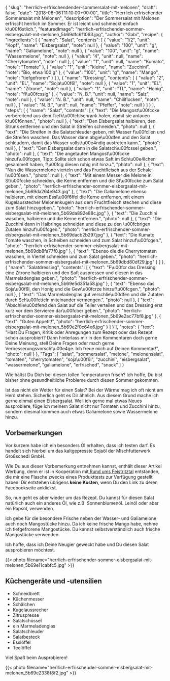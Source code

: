 {
    "slug": "herrlich-erfrischendender-sommersalat-mit-melonen",
    "draft": false,
    "date": "2018-08-06T11:10:00+00:00",
    "title": "Herrlich erfrischender Sommersalat mit Melonen",
    "description": "Der Sommersalat mit Melonen erfrischt herrlich im Sommer. Er ist leicht und schmeckt einfach k\u00f6stlich.",
    "featuredImage": "herrlich-erfrischender-sommer-eisbergsalat-mit-melonen_5b69dfc6f1063.jpg",
    "author": "Gabi",
    "recipe": {
        "ingredients": [
            {
                "name": "Salat",
                "contents": [
                    {
                        "value": "1\/2",
                        "unit": "Kopf",
                        "name": "Eisbergsalat",
                        "note": null
                    },
                    {
                        "value": "100",
                        "unit": "g",
                        "name": "Galiamelone",
                        "note": null
                    },
                    {
                        "value": "100",
                        "unit": "g",
                        "name": "Wassermelone",
                        "note": null
                    },
                    {
                        "value": "4",
                        "unit": null,
                        "name": "Cherrytomaten",
                        "note": null
                    },
                    {
                        "value": "1",
                        "unit": null,
                        "name": "Kumato",
                        "note": "Tomate"
                    },
                    {
                        "value": "1",
                        "unit": "kleine",
                        "name": "Zucchini",
                        "note": "Bio, etwa 100 g"
                    },
                    {
                        "value": "100",
                        "unit": "g",
                        "name": "Mango",
                        "note": "tiefgefroren"
                    }
                ]
            },
            {
                "name": "Dressing",
                "contents": [
                    {
                        "value": "2",
                        "unit": "EL",
                        "name": "Soja\u00f6l",
                        "note": null
                    },
                    {
                        "value": "1",
                        "unit": "EL",
                        "name": "Zitrone",
                        "note": null
                    },
                    {
                        "value": "1",
                        "unit": "TL",
                        "name": "Honig",
                        "note": "fl\u00fcssig"
                    },
                    {
                        "value": "N. B.",
                        "unit": null,
                        "name": "Salz",
                        "note": null
                    },
                    {
                        "value": "N. B.",
                        "unit": null,
                        "name": "Chiliflocken",
                        "note": null
                    },
                    {
                        "value": "N. B.",
                        "unit": null,
                        "name": "Pfeffer",
                        "note": null
                    }
                ]
            }
        ],
        "steps": [
            {
                "name": "Salat",
                "contents": [
                    {
                        "text": "Die Mangost\u00fccke vorbereitend aus dem Tiefk\u00fchlschrank holen, damit sie antauen k\u00f6nnen.",
                        "photo": null
                    },
                    {
                        "text": "Den Eisbergsalat halbieren, den Strunk entfernen und den Salat in Streifen schneiden.",
                        "photo": null
                    },
                    {
                        "text": "Die Streifen in die Salatschleuder geben, mit Wasser f\u00fcllen und die Streifen waschen. Das Wasser dann abgie\u00dfen und den Salat schleudern, damit das Wasser vollst\u00e4ndig austreten kann.",
                        "photo": null
                    },
                    {
                        "text": "Den Eisbergsalat dann in die Salatsch\u00fcssel geben.",
                        "photo": null
                    },
                    {
                        "text": "Die angetauten Mangost\u00fccke hinzuf\u00fcgen, Tipp: Sollte sich schon etwas Saft im Sch\u00e4lchen gesammelt haben, f\u00fcg diesen ruhig mit hinzu.",
                        "photo": null
                    },
                    {
                        "text": "Nun die Wassermelone vierteln und das Fruchtfleisch aus der Schale l\u00f6sen.",
                        "photo": null
                    },
                    {
                        "text": "Mit einem Messer die Melone in St\u00fccke schneiden, die Kerne entfernen und die St\u00fccke zum Salat geben.",
                        "photo": "herrlich-erfrischender-sommer-eisbergsalat-mit-melonen_5b69da264e943.jpg"
                    },
                    {
                        "text": "Die Galiamelone ebenso halbieren, mit einem Essl\u00f6ffel die Kerne entfernen, mit einem Kugelausstecher Melonenkugeln aus dem Fruchtfleisch stechen und diese zum Salat  hinzugeben.",
                        "photo": "herrlich-erfrischender-sommer-eisbergsalat-mit-melonen_5b69da892e88c.jpg"
                    },
                    {
                        "text": "Die Zucchini waschen, halbieren  und die Kerne entfernen.",
                        "photo": null
                    },
                    {
                        "text": "Die Zucchini dann in Halbringe schneiden und diese zu den \u00fcbrigen Zutaten hinzuf\u00fcgen.",
                        "photo": "herrlich-erfrischender-sommer-eisbergsalat-mit-melonen_5b69dacb2b297.jpg"
                    },
                    {
                        "text": "Die Kumato Tomate waschen, in Scheiben schneiden und zum Salat hinzuf\u00fcgen.",
                        "photo": "herrlich-erfrischender-sommer-eisbergsalat-mit-melonen_5b69db8fa77f0.jpg"
                    },
                    {
                        "text": "Ebenso die  die Cherrytomaten waschen, in Viertel schneiden und zum Salat geben.",
                        "photo": "herrlich-erfrischender-sommer-eisbergsalat-mit-melonen_5b69dbd80df29.jpg"
                    }
                ]
            },
            {
                "name": "Salatdressing",
                "contents": [
                    {
                        "text": "F\u00fcr das Dressing eine Zitrone halbieren und den Saft auspressen und diesen in das Marmeladenglas geben.",
                        "photo": "herrlich-erfrischender-sommer-eisbergsalat-mit-melonen_5b69e5d351a58.jpg"
                    },
                    {
                        "text": "Ebenso das Soja\u00f6l, den Honig und die Gew\u00fcrze hinzuf\u00fcgen.",
                        "photo": null
                    },
                    {
                        "text": "Das Marmeladenglas gut verschlie\u00dfen und die Zutaten durch Sch\u00fctteln miteinander vermengen.",
                        "photo": null
                    },
                    {
                        "text": "Abschlie\u00dfend den Salat auf die Teller verteilen und das Dressing erst kurz vor dem Servieren dar\u00fcber geben.",
                        "photo": "herrlich-erfrischender-sommer-eisbergsalat-mit-melonen_5b69e2ac77bf8.jpg"
                    },
                    {
                        "text": "Guten Appetit!",
                        "photo": "herrlich-erfrischender-sommer-eisbergsalat-mit-melonen_5b69e2f0c64e6.jpg"
                    }
                ]
            }
        ],
        "notes": {
            "text": "Hast Du Fragen, Kritik oder Anregungen zum Rezept oder das Rezept schon ausprobiert? Dann hinterlass mir in den Kommentaren doch gerne Deine Meinung, stell Deine Fragen oder mach gerne Verbesserungsvorschl\u00e4ge. Ich freue mich auf Deinen Kommentar!",
            "photo": null
        }
    },
    "Tags": [
        "salat",
        "sommersalat",
        "melone",
        "melonensalat",
        "tomaten",
        "cherrytomaten",
        "soja\u00f6l",
        "zucchini",
        "eisbergsalat",
        "wassermelone",
        "galiamelone",
        "erfrisched",
        "snack"
    ]
}

Wie hältst Du Dich bei diesen tollen Temperaturen frisch? Ich hoffe, Du bist bisher ohne gesundheitliche Probleme durch diesen Sommer gekommen.

Ist das nicht ein Wetter für einen Salat? Bei der Wärme mag ich oft nicht am Herd stehen. Sicherlich geht es Dir ähnlich. Aus diesem Grund mache ich gerne einmal einen Eisbergsalat. Weil ich gerne mal etwas Neues ausprobiere, füge ich meinem Salat nicht nur Tomaten und Zucchini hinzu, sondern diesmal kommen auch etwas Galiamelone sowie Wassermelone hinzu.

## Vorbemerkungen

Vor kurzem habe ich ein besonders Öl erhalten, dass ich testen darf. Es handelt sich hierbei um das kaltgepresste Sojaöl der Mischfutterwerk Großschedl GmbH.

Wie Du aus dieser Vorbemerkung entnehmen kannst, enthält dieser Artikel Werbung, denn er ist in Kooperation mit[ Rund ums Feistritztal](https://www.facebook.com/RundumsFeistritzal/ " Rund ums Feistritztal") entstanden, die mir eine Flasche zwecks eines Produkttests zur Verfügung gestellt haben. Dir entstehen übrigens **keine Kosten**, wenn Du den Link zu deren Facebookseite anklickst.

So, nun geht es aber wieder um das Rezept. Du kannst für diesen Salat natürlich auch ein anderes Öl, wie z.B. Sonnenblumenöl. Leinöl oder aber ein Rapsöl, verwenden.

Ich gebe für die besondere Frische neben der Wasser- und Galiamelone auch noch Mangostücke hinzu. Da ich keine frische Mango habe, nehme ich tiefgefrorene Mangostücke. Du kannst selbstverständlich auch frische Mangostücke verwenden.

Ich hoffe, dass ich Deine Neugier geweckt habe und Du diesen Salat ausprobieren möchtest.

{{< photo filename="herrlich-erfrischender-sommer-eisbergsalat-mit-melonen_5b69e11cabfc5.jpg" >}}

## Küchengeräte und -utensilien

- Schneidbrett
- Küchenmesser
- Schälchen
- Kugelaussrecher
- Zitruspresse
- Salatschüssel
- ein Marmeladenglas
- Salatschleuder
- Salatbesteck
- Esslöffel
- Teelöffel

Viel Spaß beim Ausprobieren!

{{< photo filename="herrlich-erfrischender-sommer-eisbergsalat-mit-melonen_5b69e2338f8f2.jpg"  >}}